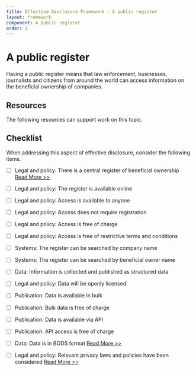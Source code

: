 ```yaml
---
title: Effective Disclosure Framework - A public register
layout: framework
component: A public register
order: 1
---
```


# A public register

Having a public register means that law enforcement, businesses, journalists and citizens from around the world can access information on the beneficial ownership of companies.

## Resources

The following resources can support work on this topic.

## Checklist

When addressing this aspect of effective disclosure, consider the following items.

* [ ]  Legal and policy: There is a central register of beneficial ownership [Read More >>](https://www.openownership.org/uploads/the%2Dcase%2Dfor%2Dpublic%2Dbeneficial%2Downership.pdf)

* [ ]  Legal and policy: The register is available online

* [ ]  Legal and policy: Access is available to anyone

* [ ]  Legal and policy: Access does not require registration

* [ ]  Legal and policy: Access is free of charge

* [ ]  Legal and policy: Access is free of restrictive terms and conditions

* [ ]  Systems: The register can be searched by company name

* [ ]  Systems: The register can be searched by beneficial owner name

* [ ]  Data: Information is collected and published as structured data

* [ ]  Legal and policy: Data will be openly licensed

* [ ]  Publication: Data is available in bulk

* [ ]  Publication: Bulk data is free of charge

* [ ]  Publication: Data is available via API

* [ ]  Publication: API access is free of charge

* [ ]  Data: Data is in BODS format [Read More >>](ttp://standard.openownership.org)

* [ ]  Legal and policy: Relevant privacy laws and policies have been considered [Read More >>](https://www.openownership.org/uploads/oo%2Ddata%2Dprotection%2Dand%2Dprivacy%2D188205.pdf)